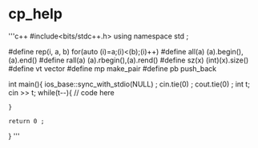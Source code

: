 # cp_help
'''c++
#include<bits/stdc++.h>
using namespace std ;

#define rep(i, a, b) for(auto (i)=a;(i)<(b);(i)++)
#define all(a) (a).begin(),(a).end()
#define rall(a) (a).rbegin(),(a).rend()
#define sz(x) (int)(x).size()
#define vt vector
#define mp make_pair
#define pb push_back

int main(){
    ios_base::sync_with_stdio(NULL) ;
    cin.tie(0) ;
    cout.tie(0) ;
    int t;
    cin >> t;
    while(t--){
        // code here



    }
    
    return 0 ;
}
'''
